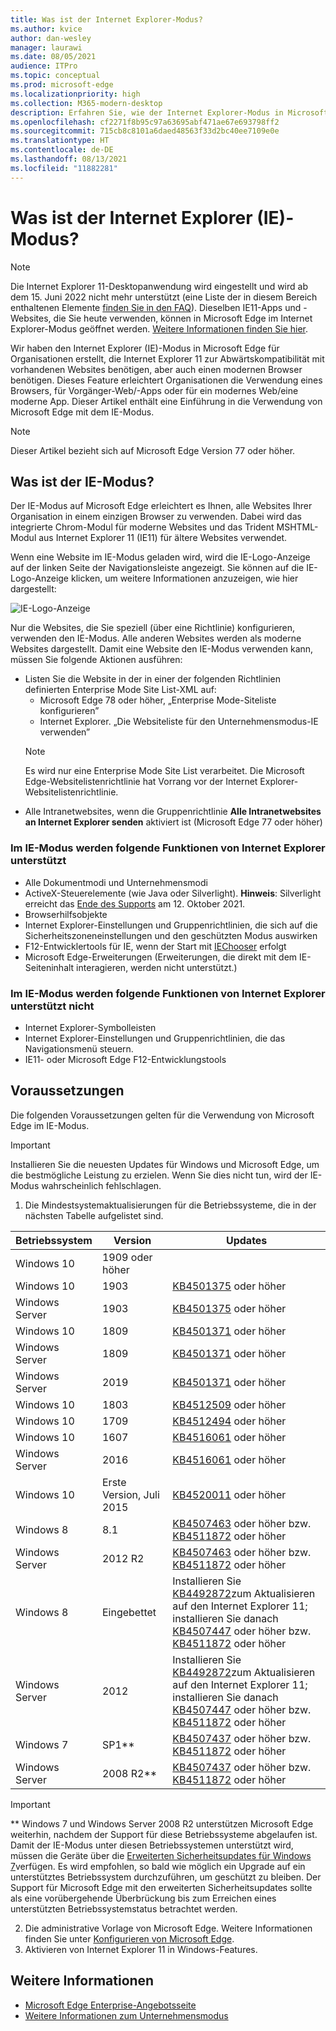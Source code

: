 ```yaml
---
title: Was ist der Internet Explorer-Modus?
ms.author: kvice
author: dan-wesley
manager: laurawi
ms.date: 08/05/2021
audience: ITPro
ms.topic: conceptual
ms.prod: microsoft-edge
ms.localizationpriority: high
ms.collection: M365-modern-desktop
description: Erfahren Sie, wie der Internet Explorer-Modus in Microsoft Edge Zugriff auf Websites bietet, die Internet Explorer 11 benötigen, sowie Zugriff auf moderne Websites.
ms.openlocfilehash: cf2271f8b95c97a63695abf471ae67e693798ff2
ms.sourcegitcommit: 715cb8c8101a6daed48563f33d2bc40ee7109e0e
ms.translationtype: HT
ms.contentlocale: de-DE
ms.lasthandoff: 08/13/2021
ms.locfileid: "11882281"
---
```

# <a name="what-is-internet-explorer-ie-mode"></a>Was ist der Internet Explorer (IE)-Modus?

>[!Note]
> Die Internet Explorer 11-Desktopanwendung wird eingestellt und wird ab dem 15. Juni 2022 nicht mehr unterstützt (eine Liste der in diesem Bereich enthaltenen Elemente [finden Sie in den FAQ](https://techcommunity.microsoft.com/t5/windows-it-pro-blog/internet-explorer-11-desktop-app-retirement-faq/ba-p/2366549)). Dieselben IE11-Apps und -Websites, die Sie heute verwenden, können in Microsoft Edge im Internet Explorer-Modus geöffnet werden. [Weitere Informationen finden Sie hier](https://blogs.windows.com/windowsexperience/2021/05/19/the-future-of-internet-explorer-on-windows-10-is-in-microsoft-edge/).

Wir haben den Internet Explorer (IE)-Modus in Microsoft Edge für Organisationen erstellt, die Internet Explorer 11 zur Abwärtskompatibilität mit vorhandenen Websites benötigen, aber auch einen modernen Browser benötigen. Dieses Feature erleichtert Organisationen die Verwendung eines Browsers, für Vorgänger-Web/-Apps oder für ein modernes Web/eine moderne App. Dieser Artikel enthält eine Einführung in die Verwendung von Microsoft Edge mit dem IE-Modus.

> [!NOTE]
> Dieser Artikel bezieht sich auf Microsoft Edge Version 77 oder höher.

## <a name="what-is-ie-mode"></a>Was ist der IE-Modus?

Der IE-Modus auf Microsoft Edge erleichtert es Ihnen, alle Websites Ihrer Organisation in einem einzigen Browser zu verwenden. Dabei wird das integrierte Chrom-Modul für moderne Websites und das Trident MSHTML-Modul aus Internet Explorer 11 (IE11) für ältere Websites verwendet.

Wenn eine Website im IE-Modus geladen wird, wird die IE-Logo-Anzeige auf der linken Seite der Navigationsleiste angezeigt. Sie können auf die IE-Logo-Anzeige klicken, um weitere Informationen anzuzeigen, wie hier dargestellt:

  ![IE-Logo-Anzeige](./media/ie-mode/ie-logo-indicator1.png)

Nur die Websites, die Sie speziell (über eine Richtlinie) konfigurieren, verwenden den IE-Modus. Alle anderen Websites werden als moderne Websites dargestellt. Damit eine Website den IE-Modus verwenden kann, müssen Sie folgende Aktionen ausführen:

- Listen Sie die Website in der in einer der folgenden Richtlinien definierten Enterprise Mode Site List-XML auf:
  - Microsoft Edge 78 oder höher, „Enterprise Mode-Siteliste konfigurieren”
  - Internet Explorer. „Die Websiteliste für den Unternehmensmodus-IE verwenden”
  > [!NOTE]
  > Es wird nur eine Enterprise Mode Site List verarbeitet. Die Microsoft Edge-Websitelistenrichtlinie hat Vorrang vor der Internet Explorer-Websitelistenrichtlinie.
- Alle Intranetwebsites, wenn die Gruppenrichtlinie **Alle Intranetwebsites an Internet Explorer senden** aktiviert ist (Microsoft Edge 77 oder höher)

### <a name="ie-mode-supports-the-following-internet-explorer-functionality"></a>Im IE-Modus werden folgende Funktionen von Internet Explorer unterstützt

- Alle Dokumentmodi und Unternehmensmodi
- ActiveX-Steuerelemente (wie Java oder Silverlight). **Hinweis**: Silverlight erreicht das [Ende des Supports](https://support.microsoft.com/windows/silverlight-end-of-support-0a3be3c7-bead-e203-2dfd-74f0a64f1788) am 12. Oktober 2021. 
- Browserhilfsobjekte 
- Internet Explorer-Einstellungen und Gruppenrichtlinien, die sich auf die Sicherheitszoneneinstellungen und den geschützten Modus auswirken
- F12-Entwicklertools für IE, wenn der Start mit [IEChooser](/deployedge/edge-ie-mode-faq#how-can-i-debug-my-legacy-application-while-using-ie-mode-on-microsoft-edge-) erfolgt
- Microsoft Edge-Erweiterungen (Erweiterungen, die direkt mit dem IE-Seiteninhalt interagieren, werden nicht unterstützt.)

### <a name="ie-mode-doesnt-support-the-following-internet-explorer-functionality"></a>Im IE-Modus werden folgende Funktionen von Internet Explorer unterstützt nicht

- Internet Explorer-Symbolleisten
- Internet Explorer-Einstellungen und Gruppenrichtlinien, die das Navigationsmenü steuern.
- IE11- oder Microsoft Edge F12-Entwicklungstools

## <a name="prerequisites"></a>Voraussetzungen

Die folgenden Voraussetzungen gelten für die Verwendung von Microsoft Edge im IE-Modus.

> [!IMPORTANT]
> Installieren Sie die neuesten Updates für Windows und Microsoft Edge, um die bestmögliche Leistung zu erzielen. Wenn Sie dies nicht tun, wird der IE-Modus wahrscheinlich fehlschlagen.

1. Die Mindestsystemaktualisierungen für die Betriebssysteme, die in der nächsten Tabelle aufgelistet sind.

 | Betriebssystem | Version       | Updates |
 |------------------|---------------|---------|
 | Windows 10       | 1909 oder höher |         |
 | Windows 10       | 1903          | [KB4501375](https://support.microsoft.com/help/4501375/windows-10-update-kb4501375) oder höher |
 | Windows Server   | 1903          | [KB4501375](https://support.microsoft.com/help/4501375/windows-10-update-kb4501375) oder höher |
 | Windows 10       | 1809          | [KB4501371](https://support.microsoft.com/help/4501371/windows-10-update-kb4501371) oder höher |
 | Windows Server   | 1809          | [KB4501371](https://support.microsoft.com/help/4501371/windows-10-update-kb4501371) oder höher |
 | Windows Server   | 2019          | [KB4501371](https://support.microsoft.com/help/4501371/windows-10-update-kb4501371) oder höher |
 | Windows 10       | 1803          | [KB4512509](https://support.microsoft.com/help/4512509/windows-10-update-kb4512509) oder höher |
 | Windows 10       | 1709          | [KB4512494](https://support.microsoft.com/help/4512494/windows-10-update-kb4512494) oder höher |
 | Windows 10       | 1607          | [KB4516061](https://support.microsoft.com/help/4516061/windows-10-update-kb4516061) oder höher |
 | Windows Server   | 2016          | [KB4516061](https://support.microsoft.com/help/4516061/windows-10-update-kb4516061) oder höher |
 | Windows 10       | Erste Version, Juli 2015 | [KB4520011](https://support.microsoft.com/help/4520011/windows-10-update-kb4520011) oder höher |
 | Windows 8       | 8.1              | [KB4507463](https://support.microsoft.com/help/4507463/july-16-2019-kb4507463-os-build-preview-of-monthly-rollup) oder höher bzw. [KB4511872](https://support.microsoft.com/help/4511872/cumulative-security-update-for-internet-explorer) oder höher |
 | Windows Server   | 2012 R2       | [KB4507463](https://support.microsoft.com/help/4507463/july-16-2019-kb4507463-os-build-preview-of-monthly-rollup) oder höher bzw. [KB4511872](https://support.microsoft.com/help/4511872/cumulative-security-update-for-internet-explorer) oder höher |
 | Windows 8  | Eingebettet            | Installieren Sie [KB4492872](https://support.microsoft.com/help/4492872/update-for-internet-explorer-april-16-2019)zum Aktualisieren auf den Internet Explorer 11; installieren Sie danach [KB4507447](https://support.microsoft.com/help/4507447/windows-server-2012-update-kb4507447) oder höher bzw. [KB4511872](https://support.microsoft.com/help/4511872/cumulative-security-update-for-internet-explorer) oder höher |
 | Windows Server   | 2012           | Installieren Sie [KB4492872](https://support.microsoft.com/help/4492872/update-for-internet-explorer-april-16-2019)zum Aktualisieren auf den Internet Explorer 11; installieren Sie danach [KB4507447](https://support.microsoft.com/help/4507447/windows-server-2012-update-kb4507447) oder höher bzw. [KB4511872](https://support.microsoft.com/help/4511872/cumulative-security-update-for-internet-explorer) oder höher |
 | Windows 7        |  SP1**        | [KB4507437](https://support.microsoft.com/help/4507437/windows-7-update-kb4507437) oder höher bzw. [KB4511872](https://support.microsoft.com/help/4511872/cumulative-security-update-for-internet-explorer) oder höher |
 | Windows Server   |  2008 R2**    | [KB4507437](https://support.microsoft.com/help/4507437/windows-7-update-kb4507437) oder höher bzw. [KB4511872](https://support.microsoft.com/help/4511872/cumulative-security-update-for-internet-explorer) oder höher |
  > [!IMPORTANT]
  > ** Windows 7 und Windows Server 2008 R2 unterstützen Microsoft Edge weiterhin, nachdem der Support für diese Betriebssysteme abgelaufen ist. Damit der IE-Modus unter diesen Betriebssystemen unterstützt wird, müssen die Geräte über die [Erweiterten Sicherheitsupdates für Windows 7](https://support.microsoft.com/help/4527878/faq-about-extended-security-updates-for-windows-7)verfügen. Es wird empfohlen, so bald wie möglich ein Upgrade auf ein unterstütztes Betriebssystem durchzuführen, um geschützt zu bleiben. Der Support für Microsoft Edge mit den erweiterten Sicherheitsupdates sollte als eine vorübergehende Überbrückung bis zum Erreichen eines unterstützten Betriebssystemstatus betrachtet werden.

2. Die administrative Vorlage von Microsoft Edge. Weitere Informationen finden Sie unter [Konfigurieren von Microsoft Edge](./configure-microsoft-edge.md).
3. Aktivieren von Internet Explorer 11 in Windows-Features.

## <a name="see-also"></a>Weitere Informationen

- [Microsoft Edge Enterprise-Angebotsseite](https://aka.ms/EdgeEnterprise)
- [Weitere Informationen zum Unternehmensmodus](/internet-explorer/ie11-deploy-guide/enterprise-mode-overview-for-ie11)
